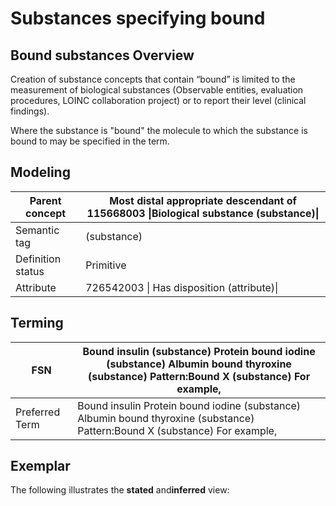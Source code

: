 # Substances specifying bound

## Bound substances Overview

Creation of substance concepts that contain “bound” is limited to the measurement of biological substances (Observable entities, evaluation procedures, LOINC collaboration project) or to report their level (clinical findings).

Where the substance is "bound" the molecule to which the substance is bound to may be specified in the term.

## Modeling

| Parent concept    | Most distal appropriate descendant of 115668003 \|Biological substance (substance)\| |
| ----------------- | ------------------------------------------------------------------------------------ |
| Semantic tag      | (substance)                                                                          |
| Definition status | Primitive                                                                            |
| Attribute         | 726542003 \| Has disposition (attribute)\|                                           |

## Terming

| FSN            | Bound insulin (substance) Protein bound iodine (substance) Albumin bound thyroxine (substance) Pattern:Bound X (substance) For example, |
| -------------- | --------------------------------------------------------------------------------------------------------------------------------------- |
| Preferred Term | Bound insulin Protein bound iodine (substance) Albumin bound thyroxine (substance) Pattern:Bound X (substance) For example,             |

## Exemplar

The following illustrates the **stated** and**inferred** view:

<figure><img src="../../../../substance/images/229114270.png" alt=""><figcaption></figcaption></figure>
